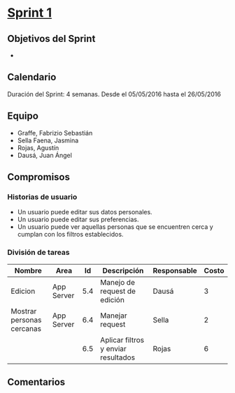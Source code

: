 # [Sprint 1](https://github.com/juandausa/tinder/milestones/Sprint%202)

## Objetivos del Sprint
 * 

## Calendario
Duración del Sprint: 4 semanas.
Desde el 05/05/2016 hasta el 26/05/2016

## Equipo
* Graffe, Fabrizio Sebastián
* Sella Faena, Jasmina
* Rojas, Agustín
* Dausá, Juan Ángel

## Compromisos

### Historias de usuario
* Un usuario puede editar sus datos personales.
* Un usuario puede editar sus preferencias.
* Un usuario puede ver aquellas personas que se encuentren cerca y cumplan con los filtros establecidos.


### División de tareas
| Nombre                    | Area          | Id  | Descripción                                                     | Responsable | Costo |
|---------------------------|---------------|-----|-----------------------------------------------------------------|-------------|-------|
| Edicion                   | App Server    | 5.4 | Manejo de request de edición                                    | Dausá       |   3   |
| Mostrar personas cercanas | App Server    | 6.4 | Manejar request                                                 | Sella       |   2   |
|                           |               | 6.5 | Aplicar filtros y enviar resultados                             | Rojas       |   6   |

## Comentarios

